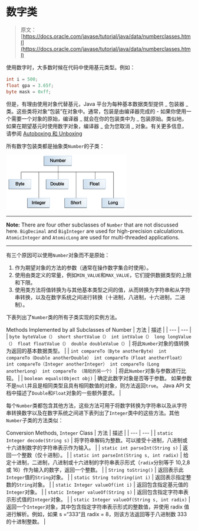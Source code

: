 # 数字类

> 原文： [https://docs.oracle.com/javase/tutorial/java/data/numberclasses.html](https://docs.oracle.com/javase/tutorial/java/data/numberclasses.html)

使用数字时，大多数时候在代码中使用基元类型。例如：

```java
int i = 500;
float gpa = 3.65f;
byte mask = 0xff;

```

但是，有理由使用对象代替基元，Java 平台为每种基本数据类型提供 _ 包装器 _ 类。这些类将对象“包装”在对象中。通常，包装是由编译器完成的 - 如果你使用一个需要一个对象的原始，编译器 _ 就会在你的包装类中为 _ 包装原始。类似地，如果在期望基元时使用数字对象，编译器 _ 会为您取消 _ 对象。有关更多信息，请参阅 [Autoboxing 和 Unboxing](autoboxing.html)

所有数字包装类都是抽象类`Number`的子类：

![The class hierarchy of Number.](img/a4e2b4a6c5d11518cd6e06d798958afa.jpg)

* * *

**Note:** There are four other subclasses of `Number` that are not discussed here. `BigDecimal` and `BigInteger` are used for high-precision calculations. `AtomicInteger` and `AtomicLong` are used for multi-threaded applications.

* * *

有三个原因可以使用`Number`对象而不是原始：

1.  作为期望对象的方法的参数（通常在操作数字集合时使用）。
2.  使用由类定义的常量，例如`MIN_VALUE`和`MAX_VALUE`，它们提供数据类型的上限和下限。
3.  使用类方法将值转换为与其他基本类型之间的值，从而转换为字符串和从字符串转换，以及在数字系统之间进行转换（十进制，八进制，十六进制，二进制）。

下表列出了`Number`类的所有子类实现的实例方法。

Methods Implemented by all Subclasses of Number
| 方法 | 描述 |
| --- | --- |
| `byte byteValue（）
short shortValue（）
int intValue（）
long longValue（）
float floatValue（）
double doubleValue（）` | 将此`Number`对象的值转换为返回的基本数据类型。 |
| `int compareTo（Byte anotherByte）
int compareTo（Double anotherDouble）
int compareTo（Float anotherFloat）
int compareTo（Integer anotherInteger）
int compareTo（Long anotherLong）
int compareTo （简短的另一个）` | 将此`Number`对象与参数进行比较。 |
| `boolean equals(Object obj)` | 确定此数字对象是否等于参数。
如果参数不是`null`并且是相同类型且具有相同数值的对象，则方法返回`true`。
Java API 文档中描述了`Double`和`Float`对象的一些额外要求。 |

每个`Number`类都包含其他方法，这些方法可用于将数字转换为字符串以及从字符串转换数字以及在数字系统之间进下表列出了`Integer`类中的这些方法。其他`Number`子类的方法类似：

Conversion Methods, `Integer` Class
| 方法 | 描述 |
| --- | --- |
| `static Integer decode(String s)` | 将字符串解码为整数。可以接受十进制，八进制或十六进制数字的字符串表示作为输入。 |
| `static int parseInt(String s)` | 返回一个整数（仅十进制）。 |
| `static int parseInt(String s, int radix)` | 给定十进制，二进制，八进制或十六进制的字符串表示形式（`radix`分别等于 10,2,8 或 16）作为输入的数字，返回一个整数。 |
| `String toString()` | 返回表示此`Integer`值的`String`对象。 |
| `static String toString(int i)` | 返回表示指定整数的`String`对象。 |
| `static Integer valueOf(int i)` | 返回包含指定基元值的`Integer`对象。 |
| `static Integer valueOf(String s)` | 返回包含指定字符串表示形式值的`Integer`对象。 |
| `static Integer valueOf(String s, int radix)` | 返回一个`Integer`对象，其中包含指定字符串表示形式的整数值，并使用 radix 值进行解析。例如，如果 s =“333”且 radix = 8，则该方法返回等于八进制数 333 的十进制整数。 |